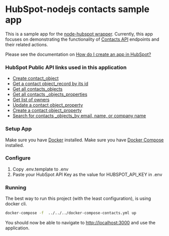 # HubSpot-nodejs contacts sample app

This is a sample app for the [node-hubspot wrapper](https://www.npmjs.com/package/hubspot). Currently, this app focuses on demonstrating the functionality of [Contacts API](https://developers.hubspot.com/docs/methods/contacts/contacts-overview) endpoints and their related actions.

Please see the documentation on [How do I create an app in HubSpot?](https://developers.hubspot.com/docs/faq/how-do-i-create-an-app-in-hubspot)

### HubSpot Public API links used in this application

  - [Create contact_object](https://tools.hubteam.com/api-catalog/services/CrmPublicObjects-Service/v3/spec/internal)
  - [Get a contact object_record by its id](https://tools.hubteam.com/api-catalog/services/CrmPublicObjects-Service/v3/spec/internal)
  - [Get all contacts_objects](https://tools.hubteam.com/api-catalog/services/CrmPublicObjects-Service/v3/spec/internal)
  - [Get all contacts _objects_properties](https://tools.hubteam.com/api-catalog/services/CrmPublicProperties-Service/v3/spec/public)
  - [Get list of owners](https://app.hubspot.com/vnext/api/v1%2Fapis%2Fcrm%2Fv3%2Fowners-preview)
  - [Update a contact object_property](https://tools.hubteam.com/api-catalog/services/CrmPublicProperties-Service/v3/spec/public)
  - [Create a contact object_property](https://tools.hubteam.com/api-catalog/services/CrmPublicProperties-Service/v3/spec/public)
  - [Search for contacts _objects_by email, name, or company name](https://tools.hubteam.com/api-catalog/services/CrmPublicObjects-Service/v3/spec/internal)


### Setup App

Make sure you have [Docker](https://www.docker.com/) installed.
Make sure you have [Docker Compose](https://docs.docker.com/compose/) installed.

### Configure

1. Copy .env.template to .env
2. Paste your HubSpot API Key as the value for HUBSPOT_API_KEY in .env

### Running

The best way to run this project (with the least configuration), is using docker cli.

```bash
docker-compose -f  ../../../docker-compose-contacts.yml up
```
You should now be able to navigate to [http://localhost:3000](http://localhost:3000) and use the application.
